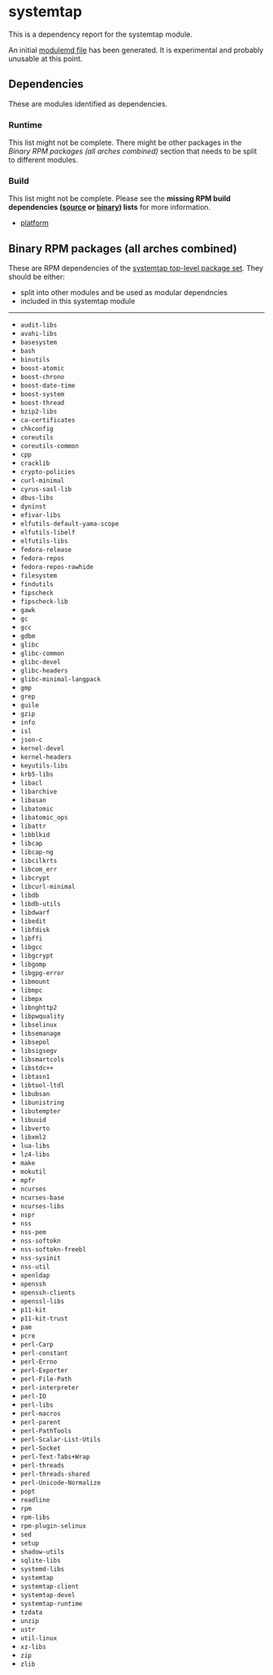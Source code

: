 # systemtap
This is a dependency report for the systemtap module.

An initial [modulemd file](systemtap.yaml) has been generated. It is experimental and probably unusable at this point.
## Dependencies
These are modules identified as dependencies.
### Runtime
This list might not be complete. There might be other packages in the *Binary RPM packages (all arches combined)* section that needs to be split to different modules.
### Build
This list might not be complete.
Please see the **missing RPM build dependencies ([source](all/missing-buildtime-source-packages-short.txt) or [binary](all/missing-buildtime-binary-packages-short.txt)) lists** for more information.
* [platform](../platform)
## Binary RPM packages (all arches combined)
These are RPM dependencies of the [systemtap top-level package set](systemtap.csv). They should be either:
* split into other modules and be used as modular dependncies
* included in this systemtap module
------
* `audit-libs`
* `avahi-libs`
* `basesystem`
* `bash`
* `binutils`
* `boost-atomic`
* `boost-chrono`
* `boost-date-time`
* `boost-system`
* `boost-thread`
* `bzip2-libs`
* `ca-certificates`
* `chkconfig`
* `coreutils`
* `coreutils-common`
* `cpp`
* `cracklib`
* `crypto-policies`
* `curl-minimal`
* `cyrus-sasl-lib`
* `dbus-libs`
* `dyninst`
* `efivar-libs`
* `elfutils-default-yama-scope`
* `elfutils-libelf`
* `elfutils-libs`
* `fedora-release`
* `fedora-repos`
* `fedora-repos-rawhide`
* `filesystem`
* `findutils`
* `fipscheck`
* `fipscheck-lib`
* `gawk`
* `gc`
* `gcc`
* `gdbm`
* `glibc`
* `glibc-common`
* `glibc-devel`
* `glibc-headers`
* `glibc-minimal-langpack`
* `gmp`
* `grep`
* `guile`
* `gzip`
* `info`
* `isl`
* `json-c`
* `kernel-devel`
* `kernel-headers`
* `keyutils-libs`
* `krb5-libs`
* `libacl`
* `libarchive`
* `libasan`
* `libatomic`
* `libatomic_ops`
* `libattr`
* `libblkid`
* `libcap`
* `libcap-ng`
* `libcilkrts`
* `libcom_err`
* `libcrypt`
* `libcurl-minimal`
* `libdb`
* `libdb-utils`
* `libdwarf`
* `libedit`
* `libfdisk`
* `libffi`
* `libgcc`
* `libgcrypt`
* `libgomp`
* `libgpg-error`
* `libmount`
* `libmpc`
* `libmpx`
* `libnghttp2`
* `libpwquality`
* `libselinux`
* `libsemanage`
* `libsepol`
* `libsigsegv`
* `libsmartcols`
* `libstdc++`
* `libtasn1`
* `libtool-ltdl`
* `libubsan`
* `libunistring`
* `libutempter`
* `libuuid`
* `libverto`
* `libxml2`
* `lua-libs`
* `lz4-libs`
* `make`
* `mokutil`
* `mpfr`
* `ncurses`
* `ncurses-base`
* `ncurses-libs`
* `nspr`
* `nss`
* `nss-pem`
* `nss-softokn`
* `nss-softokn-freebl`
* `nss-sysinit`
* `nss-util`
* `openldap`
* `openssh`
* `openssh-clients`
* `openssl-libs`
* `p11-kit`
* `p11-kit-trust`
* `pam`
* `pcre`
* `perl-Carp`
* `perl-constant`
* `perl-Errno`
* `perl-Exporter`
* `perl-File-Path`
* `perl-interpreter`
* `perl-IO`
* `perl-libs`
* `perl-macros`
* `perl-parent`
* `perl-PathTools`
* `perl-Scalar-List-Utils`
* `perl-Socket`
* `perl-Text-Tabs+Wrap`
* `perl-threads`
* `perl-threads-shared`
* `perl-Unicode-Normalize`
* `popt`
* `readline`
* `rpm`
* `rpm-libs`
* `rpm-plugin-selinux`
* `sed`
* `setup`
* `shadow-utils`
* `sqlite-libs`
* `systemd-libs`
* `systemtap`
* `systemtap-client`
* `systemtap-devel`
* `systemtap-runtime`
* `tzdata`
* `unzip`
* `ustr`
* `util-linux`
* `xz-libs`
* `zip`
* `zlib`
